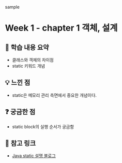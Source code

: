 sample

# Week 1 - chapter 1 객체, 설계

## 📌 학습 내용 요약
- 클래스와 객체의 차이점
- static 키워드 개념

## 💡 느낀 점
- static은 메모리 관리 측면에서 중요한 개념이다.

## ❓ 궁금한 점
- static block의 실행 순서가 궁금함

## 🔗 참고 링크
- [Java static 설명 블로그](https://example.com)

